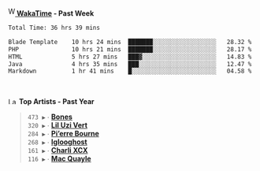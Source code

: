 <img src="https://github.com/dxnter/dxnter/assets/17434202/67b21fa4-d36d-46f9-9dec-f23d976b00ef" alt="WakaTime Logo" width="14" height="18"/><a href="https://wakatime.com/@dxnter" target="_blank"><strong> WakaTime</strong></a><strong> - Past Week</strong>

<!--START_SECTION:waka-->

```txt
Total Time: 36 hrs 39 mins

Blade Template    10 hrs 24 mins  ███████░░░░░░░░░░░░░░░░░░   28.32 %
PHP               10 hrs 21 mins  ███████░░░░░░░░░░░░░░░░░░   28.17 %
HTML              5 hrs 27 mins   ███▓░░░░░░░░░░░░░░░░░░░░░   14.83 %
Java              4 hrs 35 mins   ███░░░░░░░░░░░░░░░░░░░░░░   12.47 %
Markdown          1 hr 41 mins    █░░░░░░░░░░░░░░░░░░░░░░░░   04.58 %
```

<!--END_SECTION:waka-->

<br/>

<!--START_LASTFM_ARTISTS:{"period": "12month", "rows": 6}-->
<a href="https://last.fm" target="_blank"><img src="https://user-images.githubusercontent.com/17434202/215290617-e793598d-d7c9-428f-9975-156db1ba89cc.svg" alt="Last.fm Logo" width="18" height="13"/></a> **Top Artists - Past Year**

> `473 ▶️` ∙ **[Bones](https://www.last.fm/music/Bones)**<br/>
> `320 ▶️` ∙ **[Lil Uzi Vert](https://www.last.fm/music/Lil+Uzi+Vert)**<br/>
> `284 ▶️` ∙ **[Pi’erre Bourne](https://www.last.fm/music/Pi%E2%80%99erre+Bourne)**<br/>
> `268 ▶️` ∙ **[Iglooghost](https://www.last.fm/music/Iglooghost)**<br/>
> `161 ▶️` ∙ **[Charli XCX](https://www.last.fm/music/Charli+XCX)**<br/>
> `116 ▶️` ∙ **[Mac Quayle](https://www.last.fm/music/Mac+Quayle)**<br/>
<!--END_LASTFM_ARTISTS-->
